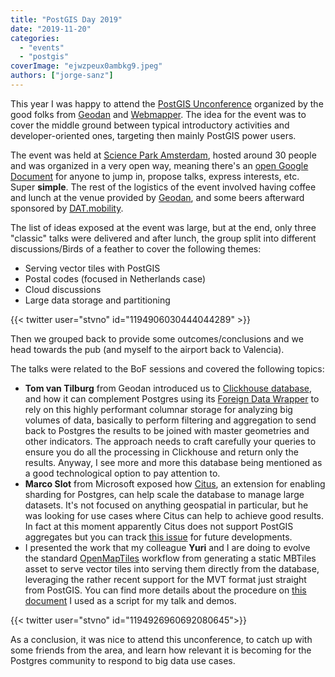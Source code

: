 ```yaml
---
title: "PostGIS Day 2019"
date: "2019-11-20"
categories: 
  - "events"
  - "postgis"
coverImage: "ejwzpeux0ambkg9.jpeg"
authors: ["jorge-sanz"]
---
```


This year I was happy to attend the [PostGIS Unconference](https://postgisdag.nl/) organized by the good folks from [Geodan](https://www.geodan.nl/) and [Webmapper](https://webmapper.nl/). The idea for the event was to cover the middle ground between typical introductory activities and developer-oriented ones, targeting then mainly PostGIS power users.

The event was held at [Science Park Amsterdam](https://www.openstreetmap.org/way/26778806#map=15/52.3544/4.9555), hosted around 30 people and was organized in a very open way, meaning there's an [open Google Document](https://docs.google.com/document/d/1mby7bcDVCGVEkKky6zngtOE6mZm0hhu0mQqAmdhUbMQ/edit#heading=h.ef7laxwhu4pr) for anyone to jump in, propose talks, express interests, etc. Super **simple**. The rest of the logistics of the event involved having coffee and lunch at the venue provided by [Geodan](https://www.geodan.nl/), and some beers afterward sponsored by [DAT.mobility](https://www.dat.nl/).

The list of ideas exposed at the event was large, but at the end, only three "classic" talks were delivered and after lunch, the group split into different discussions/Birds of a feather to cover the following themes:

- Serving vector tiles with PostGIS
- Postal codes (focused in Netherlands case)
- Cloud discussions
- Large data storage and partitioning

{{< twitter user="stvno" id="1194906030444044289" >}}

Then we grouped back to provide some outcomes/conclusions and we head towards the pub (and myself to the airport back to Valencia).

The talks were related to the BoF sessions and covered the following topics:

- **Tom van Tilburg** from Geodan introduced us to [Clickhouse database](https://clickhouse.yandex/), and how it can complement Postgres using its [Foreign Data Wrapper](https://github.com/adjust/clickhouse_fdw) to rely on this highly performant columnar storage for analyzing big volumes of data, basically to perform filtering and aggregation to send back to Postgres the results to be joined with master geometries and other indicators. The approach needs to craft carefully your queries to ensure you do all the processing in Clickhouse and return only the results. Anyway, I see more and more this database being mentioned as a good technological option to pay attention to.
- **Marco Slot** from Microsoft exposed how [Citus](https://github.com/citusdata/citus), an extension for enabling sharding for Postgres, can help scale the database to manage large datasets. It's not focused on anything geospatial in particular, but he was looking for use cases where Citus can help to achieve good results. In fact at this moment apparently Citus does not support PostGIS aggregates but you can track [this issue](https://github.com/citusdata/citus/issues/1016) for future developments.
- I presented the work that my colleague **Yuri** and I are doing to evolve the standard [OpenMapTiles](https://openmaptiles.org/) workflow from generating a static MBTiles asset to serve vector tiles into serving them directly from the database, leveraging the rather recent support for the MVT format just straight from PostGIS. You can find more details about the procedure on [this document](https://docs.google.com/document/d/1Q9qZjSqRN_3HNVgqL3OQKmEG1mh3quigc_wKo2EFwik/edit#) I used as a script for my talk and demos.

{{< twitter user="stvno" id="1194926960692080645">}}

As a conclusion, it was nice to attend this unconference, to catch up with some friends from the area, and learn how relevant it is becoming for the Postgres community to respond to big data use cases.
